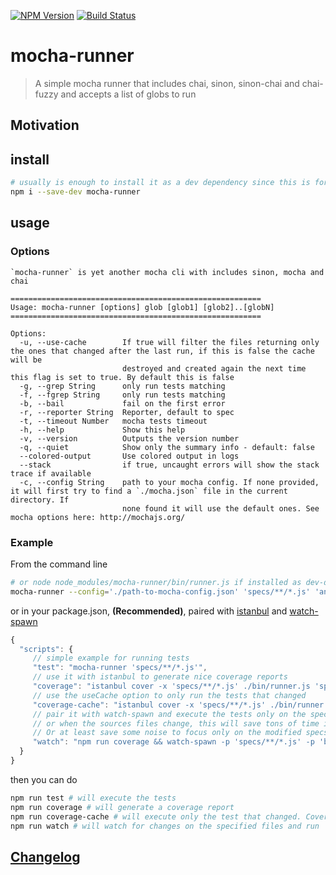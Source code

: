 [![NPM Version](http://img.shields.io/npm/v/mocha-runner.svg?style=flat)](https://npmjs.org/package/mocha-runner)
[![Build Status](http://img.shields.io/travis/royriojas/mocha-runner.svg?style=flat)](https://travis-ci.org/royriojas/mocha-runner)

# mocha-runner
> A simple mocha runner that includes chai, sinon, sinon-chai and chai-fuzzy and accepts a list of globs to run

## Motivation



## install

```bash
# usually is enough to install it as a dev dependency since this is for testing
npm i --save-dev mocha-runner
```

## usage

### Options
```
`mocha-runner` is yet another mocha cli with includes sinon, mocha and chai

========================================================
Usage: mocha-runner [options] glob [glob1] [glob2]..[globN]
========================================================

Options:
  -u, --use-cache        If true will filter the files returning only the ones that changed after the last run, if this is false the cache will be
                         destroyed and created again the next time this flag is set to true. By default this is false
  -g, --grep String      only run tests matching
  -f, --fgrep String     only run tests matching
  -b, --bail             fail on the first error
  -r, --reporter String  Reporter, default to spec
  -t, --timeout Number   mocha tests timeout
  -h, --help             Show this help
  -v, --version          Outputs the version number
  -q, --quiet            Show only the summary info - default: false
  --colored-output       Use colored output in logs
  --stack                if true, uncaught errors will show the stack trace if available
  -c, --config String    path to your mocha config. If none provided, it will first try to find a `./mocha.json` file in the current directory. If
                         none found it will use the default ones. See mocha options here: http://mochajs.org/
```

### Example

From the command line

```bash
# or node node_modules/mocha-runner/bin/runner.js if installed as dev-dependency
mocha-runner --config='./path-to-mocha-config.json' 'specs/**/*.js' 'another/directory/**/*.js'
```
or in your package.json, **(Recommended)**, paired with [istanbul](https://www.npmjs.com/package/istanbul) and
[watch-spawn](https://www.npmjs.com/package/watch-spawn)

```javascript
{
  "scripts": {
     // simple example for running tests
     "test": "mocha-runner 'specs/**/*.js'",
     // use it with istanbul to generate nice coverage reports
     "coverage": "istanbul cover -x 'specs/**/*.js' ./bin/runner.js 'specs/**/*.js' html text-summary",
     // use the useCache option to only run the tests that changed
     "coverage-cache": "istanbul cover -x 'specs/**/*.js' ./bin/runner.js 'specs/**/*.js' html text-summary -- --useCache=true",
     // pair it with watch-spawn and execute the tests only on the specs that changed
     // or when the sources files change, this will save tons of time if running this on a project with several files
     // Or at least save some noise to focus only on the modified specs.
     "watch": "npm run coverage && watch-spawn -p 'specs/**/*.js' -p 'bin/**/*.js' -p 'lib/**/*.js' npm run coverage-cache"
  }
}
```

then you can do

```bash
npm run test # will execute the tests
npm run coverage # will generate a coverage report
npm run coverage-cache # will execute only the test that changed. Coverage report is only of the changed files
npm run watch # will watch for changes on the specified files and run
```

## [Changelog](./changelog.md)

